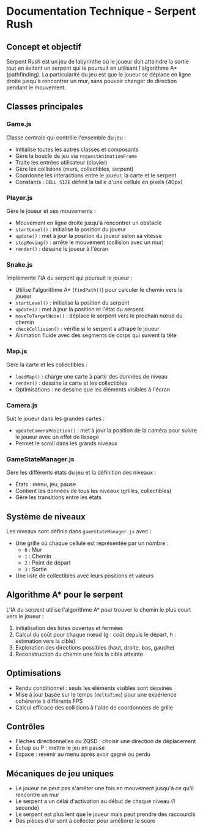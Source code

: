 # Documentation Technique - Serpent Rush

## Concept et objectif

Serpent Rush est un jeu de labyrinthe où le joueur doit atteindre la sortie tout en évitant un serpent qui le poursuit en utilisant l'algorithme A* (pathfinding). La particularité du jeu est que le joueur se déplace en ligne droite jusqu'à rencontrer un mur, sans pouvoir changer de direction pendant le mouvement.

## Classes principales

### Game.js

Classe centrale qui contrôle l'ensemble du jeu :
- Initialise toutes les autres classes et composants
- Gère la boucle de jeu via `requestAnimationFrame`
- Traite les entrées utilisateur (clavier)
- Gère les collisions (murs, collectibles, serpent)
- Coordonne les interactions entre le joueur, la carte et le serpent
- Constants : `CELL_SIZE` définit la taille d'une cellule en pixels (40px)

### Player.js

Gère le joueur et ses mouvements :
- Mouvement en ligne droite jusqu'à rencontrer un obstacle
- `startLevel()` : initialise la position du joueur
- `update()` : met à jour la position du joueur selon sa vitesse
- `stopMoving()` : arrête le mouvement (collision avec un mur)
- `render()` : dessine le joueur à l'écran

### Snake.js

Implémente l'IA du serpent qui poursuit le joueur :
- Utilise l'algorithme A* (`findPath()`) pour calculer le chemin vers le joueur
- `startLevel()` : initialise la position du serpent
- `update()` : met à jour la position et l'état du serpent
- `moveToTargetNode()` : déplace le serpent vers le prochain nœud du chemin
- `checkCollision()` : vérifie si le serpent a attrapé le joueur
- Animation fluide avec des segments de corps qui suivent la tête

### Map.js

Gère la carte et les collectibles :
- `loadMap()` : charge une carte à partir des données de niveau
- `render()` : dessine la carte et les collectibles
- Optimisations : ne dessine que les éléments visibles à l'écran

### Camera.js

Suit le joueur dans les grandes cartes :
- `updateCameraPosition()` : met à jour la position de la caméra pour suivre le joueur avec un effet de lissage
- Permet le scroll dans les grands niveaux

### GameStateManager.js

Gère les différents états du jeu et la définition des niveaux :
- États : menu, jeu, pause
- Contient les données de tous les niveaux (grilles, collectibles)
- Gère les transitions entre les états

## Système de niveaux

Les niveaux sont définis dans `gameStateManager.js` avec :
- Une grille où chaque cellule est représentée par un nombre :
  - `0` : Mur
  - `1` : Chemin
  - `2` : Point de départ
  - `3` : Sortie
- Une liste de collectibles avec leurs positions et valeurs

## Algorithme A* pour le serpent

L'IA du serpent utilise l'algorithme A* pour trouver le chemin le plus court vers le joueur :
1. Initialisation des listes ouvertes et fermées
2. Calcul du coût pour chaque nœud (g : coût depuis le départ, h : estimation vers la cible)
3. Exploration des directions possibles (haut, droite, bas, gauche)
4. Reconstruction du chemin une fois la cible atteinte

## Optimisations

- Rendu conditionnel : seuls les éléments visibles sont dessinés
- Mise à jour basée sur le temps (`deltaTime`) pour une expérience cohérente à différents FPS
- Calcul efficace des collisions à l'aide de coordonnées de grille

## Contrôles

- Flèches directionnelles ou ZQSD : choisir une direction de déplacement
- Échap ou P : mettre le jeu en pause
- Espace : revenir au menu après avoir gagné ou perdu

## Mécaniques de jeu uniques

- Le joueur ne peut pas s'arrêter une fois en mouvement jusqu'à ce qu'il rencontre un mur
- Le serpent a un délai d'activation au début de chaque niveau (1 seconde)
- Le serpent est plus lent que le joueur mais peut prendre des raccourcis
- Des pièces d'or sont à collecter pour améliorer le score